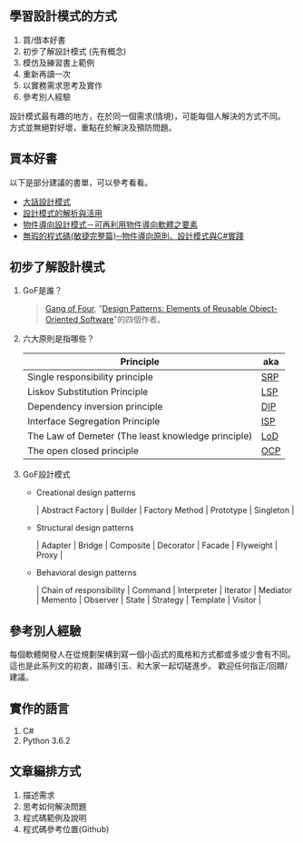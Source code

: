 ## 學習設計模式的方式

1. 買/借本好書
2. 初步了解設計模式 (先有概念)
3. 模仿及練習書上範例
4. 重新再讀一次
5. 以實務需求思考及實作
6. 參考別人經驗

設計模式最有趣的地方，在於同一個需求(情境)，可能每個人解決的方式不同。
方式並無絕對好壞，重點在於解決及預防問題。


## 買本好書

以下是部分建議的書單，可以參考看看。

- [大話設計模式](https://www.tenlong.com.tw/products/9789866761799)
- [設計模式的解析與活用](https://www.tenlong.com.tw/products/9789862018200)
- [物件導向設計模式－可再利用物件導向軟體之要素](https://www.tenlong.com.tw/products/9789572054116)
- [無瑕的程式碼(敏捷完整篇)─物件導向原則、設計模式與C#實踐](https://www.tenlong.com.tw/products/9789864342099)


## 初步了解設計模式 

1. GoF是誰？

   > [Gang of Four](http://wiki.c2.com/?GangOfFour), "[Design Patterns: Elements of Reusable Object-Oriented Software](https://en.wikipedia.org/wiki/Design_Patterns)"的四個作者。

2. 六大原則是指哪些？

   | <center>Principle</center> |  <center>aka</center>  |
   |:---------------------------------------------------|:----|
   | Single responsibility principle                    | [SRP](https://en.wikipedia.org/wiki/Single_responsibility_principle) |
   | Liskov Substitution Principle                      | [LSP](https://en.wikipedia.org/wiki/Liskov_substitution_principle) |
   | Dependency inversion principle                     | [DIP](https://en.wikipedia.org/wiki/Dependency_inversion_principle) |
   | Interface Segregation Principle                    | [ISP](https://en.wikipedia.org/wiki/Interface_segregation_principle) |
   | The Law of Demeter (The least knowledge principle) | [LoD](https://en.wikipedia.org/wiki/Law_of_Demeter) |
   | The open closed principle                          | [OCP](https://en.wikipedia.org/wiki/Open/closed_principle) |

3. GoF設計模式

   * Creational design patterns

     | Abstract Factory | Builder | Factory Method | Prototype | Singleton |
      
   * Structural design patterns

     | Adapter | Bridge | Composite | Decorator | Facade | Flyweight | Proxy |

   * Behavioral design patterns

     | Chain of responsibility | Command | Interpreter | Iterator | Mediator | Memento | Observer | State | Strategy | Template | Visitor |
  

## 參考別人經驗

   每個軟體開發人在從規劃架構到寫一個小函式的風格和方式都或多或少會有不同。
   這也是此系列文的初衷，拋磚引玉、和大家一起切磋進步。
   歡迎任何指正/回饋/建議。


## 實作的語言

1. C#
2. Python 3.6.2 


## 文章編排方式

1. 描述需求
2. 思考如何解決問題
3. 程式碼範例及說明
4. 程式碼參考位置(Github)


